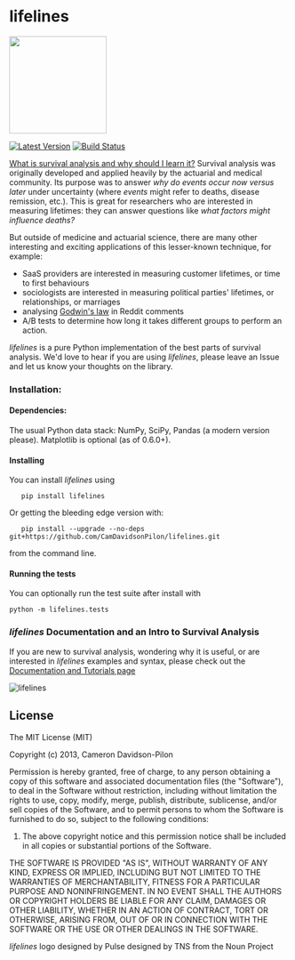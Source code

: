 lifelines
===========
<img src="http://i.imgur.com/pwGRqiR.png" height=175 />

[![Latest Version](https://pypip.in/v/lifelines/badge.png)](https://pypi.python.org/pypi/lifelines/)
[![Build Status](https://travis-ci.org/CamDavidsonPilon/lifelines.svg?branch=master)](https://travis-ci.org/CamDavidsonPilon/lifelines)

[What is survival analysis and why should I learn it?](http://lifelines.readthedocs.org/en/latest/Survival%20Analysis%20intro.html)
 Survival analysis was originally developed and applied heavily by the actuarial and medical community. Its purpose was to answer *why do events occur now versus later* under uncertainty (where *events* might refer to deaths, disease remission, etc.). This is great for researchers who are interested in measuring lifetimes: they can answer questions like *what factors might influence deaths?*

But outside of medicine and actuarial science, there are many other interesting and exciting applications of this
lesser-known technique, for example:
- SaaS providers are interested in measuring customer lifetimes, or time to first behaviours
- sociologists are interested in measuring political parties' lifetimes, or relationships, or marriages
- analysing [Godwin's law](https://raw.githubusercontent.com/lukashalim/GODWIN/master/Kaplan-Meier-Godwin.png) in Reddit comments
- A/B tests to determine how long it takes different groups to perform an action.

*lifelines* is a pure Python implementation of the best parts of survival analysis. We'd love to hear if you are using *lifelines*, please leave an Issue and let us know your thoughts on the library.

### Installation:
#### Dependencies:

The usual Python data stack: NumPy, SciPy, Pandas (a modern version please). Matplotlib is optional (as of 0.6.0+). 

#### Installing

You can install *lifelines* using

       pip install lifelines


Or getting the bleeding edge version with:

       pip install --upgrade --no-deps git+https://github.com/CamDavidsonPilon/lifelines.git


from the command line.

#### Running the tests

You can optionally run the test suite after install with

    python -m lifelines.tests


### *lifelines* Documentation and an Intro to Survival Analysis

If you are new to survival analysis, wondering why it is useful, or are interested in *lifelines* examples and syntax,
please check out the [Documentation and Tutorials page](http://lifelines.readthedocs.org/en/latest/index.html)


![lifelines](http://i.imgur.com/QXW71zA.png)


## License

The MIT License (MIT)

Copyright (c) 2013, Cameron Davidson-Pilon

Permission is hereby granted, free of charge, to any person obtaining a copy of
this software and associated documentation files (the "Software"), to deal in
the Software without restriction, including without limitation the rights to
use, copy, modify, merge, publish, distribute, sublicense, and/or sell copies of
the Software, and to permit persons to whom the Software is furnished to do so,
subject to the following conditions:

1. The above copyright notice and this permission notice shall be included in all
copies or substantial portions of the Software.

THE SOFTWARE IS PROVIDED "AS IS", WITHOUT WARRANTY OF ANY KIND, EXPRESS OR
IMPLIED, INCLUDING BUT NOT LIMITED TO THE WARRANTIES OF MERCHANTABILITY, FITNESS
FOR A PARTICULAR PURPOSE AND NONINFRINGEMENT. IN NO EVENT SHALL THE AUTHORS OR
COPYRIGHT HOLDERS BE LIABLE FOR ANY CLAIM, DAMAGES OR OTHER LIABILITY, WHETHER
IN AN ACTION OF CONTRACT, TORT OR OTHERWISE, ARISING FROM, OUT OF OR IN
CONNECTION WITH THE SOFTWARE OR THE USE OR OTHER DEALINGS IN THE SOFTWARE.


*lifelines* logo designed by Pulse designed by TNS from the Noun Project

